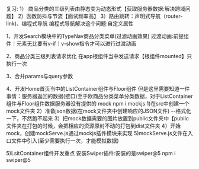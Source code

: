 复习:
1） 商品分类的三级列表由静态变为动态形式【获取服务器数据:解决跨域问题】
2）函数防抖与节流【面试频率高】
3）路由跳转：声明式导航（router-link)、编程式导航
编程式导航解决这个问题:自定义属性


1、开发Search模块中的TypeNav商品分类菜单(过滤动画效果)
过渡动画:前提组件｜元素无比要有v-if｜v-show指令才可以进行过渡动画

2、商品分类三级列表请求优化
在app根组件当中发送请求【根组件mounted】只执行一次

3、合并params与query参数

4、开发Home首页当中的ListContainer组件与Floor组件
但是这里需要知道一件事情：服务器返回的数据(接口)至于欧商品分类菜单分类数据，对于ListContainer组件与Floor组件数据服务器没有提供的
mock npm i mockjs
1)在src中创建一个mock文件夹
2）准备json数据(在mock文件夹中创建响应的JSON文件) --格式化一下，不然跑不起来
3）把mock数据需要的图片放置到public文件夹中【public文件夹在打包的时候，会把相应的资源原封不动的打包到dist文件夹
4）开始mock，创建mockServe.js通过mockjs插件模块来实现
5)mockServe.js文件在入口文件中引入(至少需要执行一次，才能模拟数据)

5)LsitContainer组件开发重点
安装Swiper插件:安装的是swiper@5 npm i swiper@5